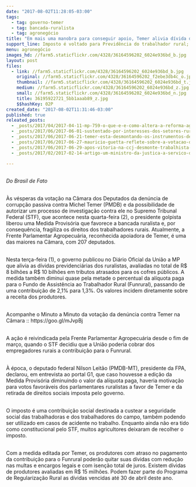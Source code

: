 ```yaml
---
date: "2017-08-02T11:28:05-03:00"
tags:
  - tag: governo-temer
  - tag: bancada-ruralista
  - tag: agronegócio
title: "Em mais uma manobra para conseguir apoio, Temer alivia dívida de ruralistas"
support_line: Imposto é voltado para Previdência do trabalhador rural; denúncia contra presidente golpista é votada nesta quarta (2)
menu: agronegócio
images_hd: //farm5.staticflickr.com/4328/36164596202_6024e936bd_b.jpg
layout: post
files:
  - link: //farm5.staticflickr.com/4328/36164596202_6024e936bd_b.jpg
    original: //farm5.staticflickr.com/4328/36164596202_f2ebe3db4c_o.jpg
    thumbnail: //farm5.staticflickr.com/4328/36164596202_6024e936bd_t.jpg
    medium: //farm5.staticflickr.com/4328/36164596202_6024e936bd_z.jpg
    small: //farm5.staticflickr.com/4328/36164596202_6024e936bd_n.jpg
    title: 36195922721_5bb1aaab89_z.jpg
    $$hashKey: 02P
created_date: "2017-08-02T11:31:46-03:00"
published: true
releated_posts:
  - _posts/2017/04/2017-04-11-mp-759-o-que-e-e-como-altera-a-reforma-agraria.md
  - _posts/2017/06/2017-06-01-sustentado-por-interesses-dos-setores-ruralista-e-imobiliario-mp759-e-aprovada-pelo-senado.md
  - _posts/2017/06/2017-06-21-temer-esta-desmontando-os-instrumentos-de-crescimento-e-bem-estar-social-afirma-economista.md
  - _posts/2017/06/2017-06-27-mauricio-guetta-reflete-sobre-a-votacao-das-emendas-da-mp-759.md
  - _posts/2017/06/2017-06-29-apos-vitoria-na-ccj-desmonte-trabalhista-pode-ser-votada-nesta-quinta-feira-pelo-plenario.md
  - _posts/2017/02/2017-02-14-artigo-um-ministro-da-justica-a-servico-dos-ruralistas.md

---
```

<p><br />
<em>Do Brasil de Fato&nbsp;</em></p>

<p><br />
&Agrave;s v&eacute;speras da vota&ccedil;&atilde;o na C&acirc;mara dos Deputados da den&uacute;ncia de corrup&ccedil;&atilde;o passiva contra Michel Temer (PMDB) e da possibilidade de autorizar um processo de investiga&ccedil;&atilde;o contra ele no Supremo Tribunal Federal (STF), que acontece nesta quarta-feira (2), o presidente golpista liberou uma Medida Provis&oacute;ria que favorece a bancada ruralista e, por consequ&ecirc;ncia, fragiliza os direitos dos trabalhadores rurais. Atualmente, a Frente Parlamentar Agropecu&aacute;ria, reconhecida apoiadora de Temer, &eacute; uma das maiores na C&acirc;mara, com 207 deputados.</p>

<p><br />
Nesta ter&ccedil;a-feira (1), o governo publicou no Di&aacute;rio Oficial da Uni&atilde;o a MP que alivia as d&iacute;vidas previdenci&aacute;rias dos ruralistas, avaliadas no total de R$ 8 bilh&otilde;es a R$ 10 bilh&otilde;es em tributos atrasados para os cofres p&uacute;blicos. A medida tamb&eacute;m diminui quase pela metade o percentual da al&iacute;quota paga para o Fundo de Assist&ecirc;ncia ao Trabalhador Rural (Funrural), passando de uma contribui&ccedil;&atilde;o de 2,1% para 1,3%. Os valores incidem diretamente sobre a receita dos produtores.</p>

<p><br />
Acompanhe o Minuto a Minuto da vota&ccedil;&atilde;o da den&uacute;ncia contra Temer na C&acirc;mara :: https://goo.gl/mJvpBj</p>

<p><br />
A a&ccedil;&atilde;o &eacute; reivindicada pela Frente Parlamentar Agropecu&aacute;ria desde o fim de mar&ccedil;o, quando o STF decidiu que a Uni&atilde;o poderia cobrar dos empregadores rurais a contribui&ccedil;&atilde;o para o Funrural.&nbsp;</p>

<p><br />
&Agrave; &eacute;poca, o deputado federal Nilson Leit&atilde;o (PMDB-MT), presidente da FPA, declarou, em entrevista ao portal G1, que caso houvesse a edi&ccedil;&atilde;o da Medida Provis&oacute;ria diminuindo o valor da al&iacute;quota paga, haveria motiva&ccedil;&atilde;o para votos favor&aacute;veis dos parlamentares ruralistas a favor de Temer e da retirada de direitos sociais imposta pelo governo.</p>

<p><br />
O imposto &eacute; uma contribui&ccedil;&atilde;o social destinada a custear a seguridade social das trabalhadoras e dos trabalhadores do campo, tamb&eacute;m podendo ser utilizado em casos de acidente no trabalho. Enquanto ainda n&atilde;o era tido como constitucional pelo STF, muitos agricultores deixaram de recolher o imposto.</p>

<p><br />
Com a medida editada por Temer, os produtores com atraso no pagamento da contribui&ccedil;&atilde;o para o Funrural poder&atilde;o quitar suas d&iacute;vidas com redu&ccedil;&atilde;o nas multas e encargos legais e com isen&ccedil;&atilde;o total de juros. Existem d&iacute;vidas de produtores avaliadas em R$ 15 milh&otilde;es. Podem fazer parte do Programa de Regulariza&ccedil;&atilde;o Rural as d&iacute;vidas vencidas at&eacute; 30 de abril deste ano.</p>
